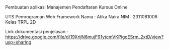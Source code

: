 Pembuatan aplikasi Manajemen Pendaftaran Kursus Online

UTS Pemrograman Web Framework
Nama : Atika Naira
NIM : 2311081006
Kelas TRPL 2D

Link dokumentasi penjelasan : https://drive.google.com/file/d/19XrijN6mujF91ytcmVKPigoESrm_2xtD/view?usp=sharing
